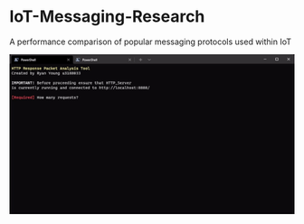 # IoT-Messaging-Research
A performance comparison of popular messaging protocols used within IoT

<img src="https://github.com/RyannYoung/IoT-Messaging-Research/blob/master/Assets/demo_http_request.gif?raw=true"/>
